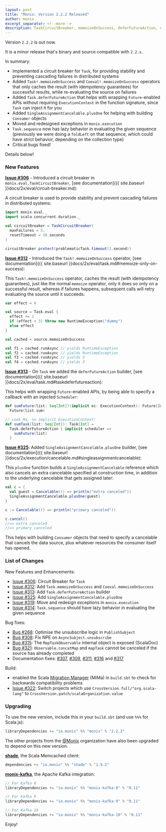 ```yaml
---
layout: post
title: "Monix: Version 2.2.2 Released"
author: monix
excerpt_separator: <!--more-->
description: TaskCircuitBreaker, memoizeOnSuccess, deferFutureAction, critical bug fixes
---
```


Version `2.2.2` is out now.

It is a minor release that's binary and source compatible with `2.2.x`.

In summary: 

- Implemented a circuit breaker for `Task`, for providing stability
  and preventing cascading failures in distributed systems
- Added `Task!.memoizeOnSuccess` and `Coeval!.memoizeOnSuccess`
  operators that only caches the result (with idempotency guarantees)
  for successful results, while re-evaluating the source on failures
- Added `Task.deferFutureAction` that helps with wrapping
  `Future`-enabled APIs without requiring `ExecutionContext` in the
  function signature, since `Task` can inject it for you
- Added `SingleAssignmentCancelable.plusOne` for helping with building
  `Consumer` objects
- Moved and redesigned exceptions in `monix.execution`
- `Task.sequence` now has lazy behavior in evaluating the given
  sequence (previously we were doing a `foldLeft` on that sequence,
  which could have strict behavior, depending on the collection type)
- Critical bugs fixed!

Details below!

<!--more-->

### New Features

**[Issue #306](https://github.com/monix/monix/issues/306)** -
Introduced a circuit breaker in `monix.eval.TaskCircuitBreaker`,
[see documentation]({{ site.baseurl }}docs/2x/eval/circuit-breaker.md):

A circuit breaker is used to provide stability and prevent cascading
failures in distributed systems:

```scala
import monix.eval._
import scala.concurrent.duration._

val circuitBreaker = TaskCircuitBreaker(
  maxFailures = 5,
  resetTimeout = 10.seconds
)

circuitBreaker.protect(problematicTask.timeout(1.second))
```

**[Issue #312](https://github.com/monix/monix/issues/312)** -
Introduced the `Task!.memoizeOnSuccess` operator, 
[see documentation]({{ site.baseurl }}docs/2x/eval/task.md#memoize-only-on-success):

This `Task!.memoizeOnSuccess` operator, caches the result (with
idempotency guarantees), just like the normal `memoize` operator, only
it does so only on a successful result, whereas if failures happens,
subsequent calls will retry evaluating the source until it succeeds:

```scala
var effect = 0

val source = Task.eval { 
  effect += 1
  if (effect < 3) throw new RuntimeException("dummy") 
  else effect
}

val cached = source.memoizeOnSuccess

val f1 = cached.runAsync // yields RuntimeException
val f2 = cached.runAsync // yields RuntimeException
val f3 = cached.runAsync // yields 3
val f4 = cached.runAsync // yields 3
```

**[Issue #313](https://github.com/monix/monix/issues/313)** - 
On `Task` we added the `deferFutureAction` builder,
[see documentation]({{ site.baseurl }}docs/2x/eval/task.md#taskdeferfutureaction):

This helps with wrapping `Future`-enabled APIs, by being able to
specify a callback with an injected `Scheduler`:

```scala
def sumFuture(list: Seq[Int])(implicit ec: ExecutionContext): Future[Int] =
  Future(list.sum)

// Look Ma, no implicit ExecutionContext!
def sumTask(list: Seq[Int]): Task[Int] =
  Task.deferFutureAction { implicit scheduler =>
    sumFuture(list)
  }
```

**[Issue #325](https://github.com/monix/monix/issues/325)**:
Added `SingleAssignmentCancelable.plusOne` builder,
[see documentation]({{ site.baseurl }}docs/2x/execution/cancelable.md#singleassignmentcancelable):

This `plusOne` function builds a `SingleAssignmentCancelable`
reference which also cancels an extra cancelable specified at
construction time, in addition to the underlying cancelable that gets
assigned later:

```scala
val c = {
  val guest = Cancelable(() => println("extra canceled"))
  SingleAssignmentCancelable.plusOne(guest)
}

c := Cancelable(() => println("primary canceled"))

c.cancel()
//=> extra canceled
//=> primary canceled
```

This helps with building `Consumer` objects that need to specify a 
cancelable that cancels the data source, plus whatever resources
the consumer itself has opened.

### List of Changes

New Features and Enhancements:

- [Issue #306](https://github.com/monix/monix/issues/306):
  Circuit Breaker for `Task`
- [Issue #312](https://github.com/monix/monix/issues/312):
  Add `Task.memoizeOnSuccess` and `Coeval.memoizeOnSuccess`
- [Issue #313](https://github.com/monix/monix/issues/313):
  Add `Task.deferFutureAction` builder
- [Issue #325](https://github.com/monix/monix/issues/325):
  Add `SingleAssignmentCancelable.plusOne`
- [Issue #319](https://github.com/monix/monix/issues/319):
  Move and redesign exceptions in `monix.execution`
- [Issue #314](https://github.com/monix/monix/issues/314):
  `Task.sequence` should have lazy behavior in evaluating 
  the given sequence
  
Bug fixes:

- [Bug #268](https://github.com/monix/monix/issues/268):
  Optimise the unsubscribe logic in `PublishSubject`
- [Bug #308](https://github.com/monix/monix/issues/308):
  Fix NPE on `AsyncSubject.unsubscribe`
- [Bug #315](https://github.com/monix/monix/issues/315):
  The `MapTaskObservable` internal object is exposed (ScalaDoc)
- [Bug #321](https://github.com/monix/monix/issues/321):
  `Observable.concatMap` and `mapTask` cannot be canceled if
  the source has already completed
- Documentation fixes: 
  [#307](https://github.com/monix/monix/pull/307), 
  [#309](https://github.com/monix/monix/pull/309),
  [#311](https://github.com/monix/monix/issues/311),
  [#316](https://github.com/monix/monix/issues/316) and
  [#317](https://github.com/monix/monix/issues/317)
  
Build:

- enabled the Scala 
  [Migration Manager](https://github.com/typesafehub/migration-manager) 
  (MiMa) in `build.sbt` to check for backwards compatibility problems
- [Issue #322](https://github.com/monix/monix/issues/322):
  Switch projects which use `CrossVersion.full/"org.scala-lang"` 
  to `CrossVersion.patch/scalaOrganization.value`

### Upgrading

To use the new version, include this in your `build.sbt` (and use
`%%%` for Scala.js):

```scala
libraryDependencies += "io.monix" %% "monix" % "2.2.2"
```

The other projects from the [@Monix](https://github.com/monix) organization
have also been upgraded to depend on this new version.

**[shade](https://github.com/monix/shade)**, the Scala Memcached client:

```scala
dependencies += "io.monix" %% "shade" % "1.9.2"
```

**[monix-kafka](https://github.com/monix/monix-kafka)**, the Apache Kafka
integration:

```scala
// For Kafka 8
libraryDependencies += "io.monix" %% "monix-kafka-8" % "0.11"

// For Kafka 9
libraryDependencies += "io.monix" %% "monix-kafka-9" % "0.11"

// For Kafka 10
libraryDependencies += "io.monix" %% "monix-kafka-10" % "0.11"
```

Enjoy!
